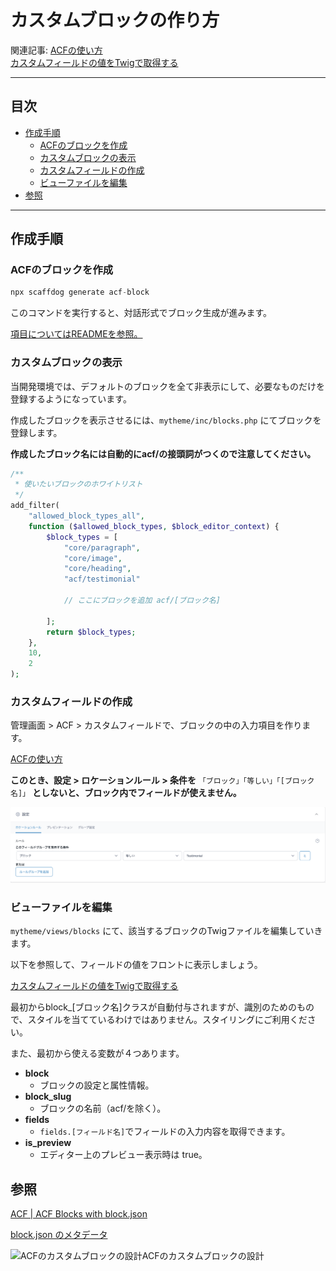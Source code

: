 # カスタムブロックの作り方

関連記事: [ACFの使い方](06_ACFの使い方.md)<br>[カスタムフィールドの値をTwigで取得する](08_カスタムフィールドの値をTwigで取得する.md)

---

## 目次

- [作成手順](#作成手順)
  - [ACFのブロックを作成](#acfのブロックを作成)
  - [カスタムブロックの表示](#カスタムブロックの表示)
  - [カスタムフィールドの作成](#カスタムフィールドの作成)
  - [ビューファイルを編集](#ビューファイルを編集)
- [参照](#参照)

---

## 作成手順

### ACFのブロックを作成

```php
npx scaffdog generate acf-block
```

このコマンドを実行すると、対話形式でブロック生成が進みます。

[項目についてはREADMEを参照。](https://github.com/nevers-jp/wordpress-template-v3/blob/f4cebef0dad0e232a2545195b2a82043fc7e665f/README.md?plain=1#L115-L133)

### カスタムブロックの表示

当開発環境では、デフォルトのブロックを全て非表示にして、必要なものだけを登録するようになっています。

作成したブロックを表示させるには、`mytheme/inc/blocks.php` にてブロックを登録します。

**作成したブロック名には自動的にacf/の接頭詞がつくので注意してください。**

```php
/**
 * 使いたいブロックのホワイトリスト
 */
add_filter(
	"allowed_block_types_all",
	function ($allowed_block_types, $block_editor_context) {
		$block_types = [
			"core/paragraph", 
			"core/image", 
			"core/heading", 
			"acf/testimonial"
			
			// ここにブロックを追加 acf/[ブロック名]
			
		];
		return $block_types;
	},
	10,
	2
);
```

### カスタムフィールドの作成

管理画面 > ACF > カスタムフィールドで、ブロックの中の入力項目を作ります。

[ACFの使い方](06_ACFの使い方.md)

**このとき、設定 > ロケーションルール > 条件を**
`「ブロック」「等しい」「[ブロック名]」`
**としないと、ブロック内でフィールドが使えません。**

![ロケーションルール設定](カスタムブロックの作り方/スクリーンショット_2025-06-17_16.55.35.png)

### ビューファイルを編集

`mytheme/views/blocks` にて、該当するブロックのTwigファイルを編集していきます。

以下を参照して、フィールドの値をフロントに表示しましょう。

[カスタムフィールドの値をTwigで取得する](08_カスタムフィールドの値をTwigで取得する.md)

最初からblock_[ブロック名]クラスが自動付与されますが、識別のためのもので、スタイルを当てているわけではありません。スタイリングにご利用ください。

また、最初から使える変数が４つあります。

- **block**
  - ブロックの設定と属性情報。
- **block_slug**
  - ブロックの名前（acf/を除く）。
- **fields**
  - `fields.[フィールド名]`でフィールドの入力内容を取得できます。
- **is_preview**
  - エディター上のプレビュー表示時は true。

## 参照

[ACF | ACF Blocks with block.json](https://www.advancedcustomfields.com/resources/acf-blocks-with-block-json/)

[block.json のメタデータ](https://ja.wordpress.org/team/handbook/block-editor/reference-guides/block-api/block-metadata/)

![ACFのカスタムブロックの設計](https://www.notion.so/icons/square-two-fourths_pink.svg)ACFのカスタムブロックの設計
